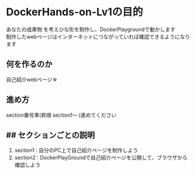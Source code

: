 # DockerHands-on-Lv1の目的

あなたの成果物 を考えひな形を制作し、DockerPlaygroundで動かします  
制作したwebページはインターネットにつながっていれば確認できるようになります

## 何を作るのか

自己紹介webページ☆

## 進め方

section番号準(昇順 section1～ )進めてください

## ## セクションごとの説明

1. section1 : 自分のPC上で自己紹介ページを制作しよう
2. section2 : DockerPlayGroundで自己紹介ページを公開して、ブラウザから確認しよう

